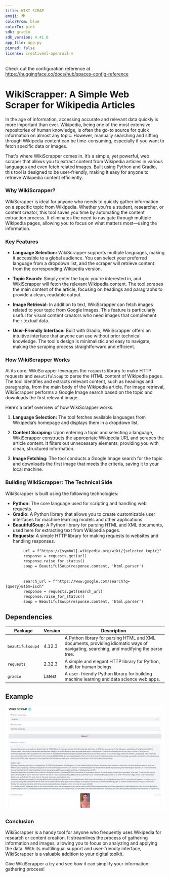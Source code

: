 ```yaml
---
title: WIKI SCRAP
emoji: 🌍
colorFrom: blue
colorTo: pink
sdk: gradio
sdk_version: 4.41.0
app_file: app.py
pinned: false
license: creativeml-openrail-m
---
```


Check out the configuration reference at https://huggingface.co/docs/hub/spaces-config-reference


# WikiScrapper: A Simple Web Scraper for Wikipedia Articles

In the age of information, accessing accurate and relevant data quickly is more important than ever. Wikipedia, being one of the most extensive repositories of human knowledge, is often the go-to source for quick information on almost any topic. However, manually searching and sifting through Wikipedia content can be time-consuming, especially if you want to fetch specific data or images. 

That's where WikiScrapper comes in. It’s a simple, yet powerful, web scraper that allows you to extract content from Wikipedia articles in various languages and even fetch related images. Built using Python and Gradio, this tool is designed to be user-friendly, making it easy for anyone to retrieve Wikipedia content efficiently.

### Why WikiScrapper?

WikiScrapper is ideal for anyone who needs to quickly gather information on a specific topic from Wikipedia. Whether you're a student, researcher, or content creator, this tool saves you time by automating the content extraction process. It eliminates the need to navigate through multiple Wikipedia pages, allowing you to focus on what matters most—using the information.

### Key Features

- **Language Selection:** WikiScrapper supports multiple languages, making it accessible to a global audience. You can select your preferred language from a dropdown list, and the scraper will retrieve content from the corresponding Wikipedia version.

- **Topic Search:** Simply enter the topic you're interested in, and WikiScrapper will fetch the relevant Wikipedia content. The tool scrapes the main content of the article, focusing on headings and paragraphs to provide a clean, readable output.

- **Image Retrieval:** In addition to text, WikiScrapper can fetch images related to your topic from Google Images. This feature is particularly useful for visual content creators who need images that complement their textual data.

- **User-Friendly Interface:** Built with Gradio, WikiScrapper offers an intuitive interface that anyone can use without prior technical knowledge. The tool's design is minimalistic and easy to navigate, making the scraping process straightforward and efficient.

### How WikiScrapper Works

At its core, WikiScrapper leverages the `requests` library to make HTTP requests and `BeautifulSoup` to parse the HTML content of Wikipedia pages. The tool identifies and extracts relevant content, such as headings and paragraphs, from the main body of the Wikipedia article. For image retrieval, WikiScrapper performs a Google Image search based on the topic and downloads the first relevant image.

Here’s a brief overview of how WikiScrapper works:

1. **Language Selection:** The tool fetches available languages from Wikipedia’s homepage and displays them in a dropdown list.

2. **Content Scraping:** Upon entering a topic and selecting a language, WikiScrapper constructs the appropriate Wikipedia URL and scrapes the article content. It filters out unnecessary elements, providing you with clean, structured information.

3. **Image Fetching:** The tool conducts a Google Image search for the topic and downloads the first image that meets the criteria, saving it to your local machine.

### Building WikiScrapper: The Technical Side

WikiScrapper is built using the following technologies:

- **Python:** The core language used for scripting and handling web requests.
- **Gradio:** A Python library that allows you to create customizable user interfaces for machine learning models and other applications.
- **BeautifulSoup:** A Python library for parsing HTML and XML documents, used here for extracting text from Wikipedia pages.
- **Requests:** A simple HTTP library for making requests to websites and handling responses.

```
        url = f"https://{symbol}.wikipedia.org/wiki/{selected_topic}"
        response = requests.get(url)
        response.raise_for_status()
        soup = BeautifulSoup(response.content, 'html.parser')

 
        search_url = f"https://www.google.com/search?q={query}&tbm=isch"
        response = requests.get(search_url)
        response.raise_for_status()
        soup = BeautifulSoup(response.content, 'html.parser')

```

## Dependencies

| Package        | Version  | Description                                                                 |
|----------------|----------|-----------------------------------------------------------------------------|
| `beautifulsoup4` | 4.12.3   | A Python library for parsing HTML and XML documents, providing idiomatic ways of navigating, searching, and modifying the parse tree. |
| `requests`     | 2.32.3   | A simple and elegant HTTP library for Python, built for human beings.        |
| `gradio`       | Latest   | A user-friendly Python library for building machine learning and data science web apps.  |

## Example 

![alt text](assets/image47.png)

### Conclusion

WikiScrapper is a handy tool for anyone who frequently uses Wikipedia for research or content creation. It streamlines the process of gathering information and images, allowing you to focus on analyzing and applying the data. With its multilingual support and user-friendly interface, WikiScrapper is a valuable addition to your digital toolkit.

Give WikiScrapper a try and see how it can simplify your information-gathering process!

